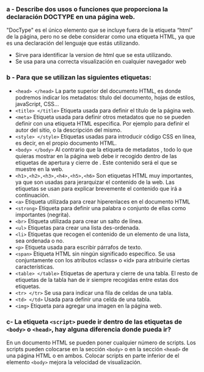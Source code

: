 ### a - Describe dos usos o funciones que proporciona la declaración DOCTYPE en una página web.
 "DocType" es el único elemento que se incluye fuera de la etiqueta “html” de la página, pero no se debe considerar como una etiqueta HTML, ya que es una declaración del lenguaje que estás utilizando.
- Sirve para identificar la version de html que se esta utilizando.
- Se usa para una correcta visualización en cualquier navegador web

### b - Para que se utilizan las siguientes etiquetas:
- ``<head> </head>`` La parte superior del documento HTML, es donde podremos indicar los metadatos: título del documento, hojas de estilos, javaScript, CSS…
- ``<title> </title>`` Etiqueta usada para definir el título de la página web.
- ``<meta>`` Etiqueta usada para definir otros metadatos que no se pueden definir con una etiqueta HTML especifica. Por ejemplo para definir el autor del sitio, o la descripción del mismo.
- ``<style> </style>`` Etiquetas usadas para introducir código CSS en línea, es decir, en el propio documento HTML.
- ``<body> </body>`` Al contrario que la etiqueta de metadatos <head>, todo lo que quieras mostrar en la página web debe ir recogido dentro de las etiquetas de apertura y cierre de <body>. Este contenido será el que se muestre en la web.
- ``<h1>,<h2>,<h3>,<h4>,<h5>,<h6>``  Son etiquetas HTML muy importantes, ya que son usadas para jerarquizar el contenido de la web. Las etiquetas se usan para explicar brevemente el contenido que irá a continuación.
- ``<a>`` Etiqueta utilizada para crear hiperenlaces en el documento HTML
- ``<strong>``  Etiqueta para definir una palabra o conjunto de ellas como importantes (negrita).
- ``<br>`` Etiqueta utilizada para crear un salto de línea.
- ``<ul>`` Etiquetas para crear una lista des-ordenada.
- ``<li>`` Etiquetas que recogen el contenido de un elemento de una lista, sea ordenada o no.
- ``<p>``  Etiqueta usada para escribir párrafos de texto.
- ``<span>`` Etiqueta HTML sin ningún significado específico. Se usa conjuntamente con los atributos «class» o «id» para atribuirle ciertas características.
- ``<table> </table>`` Etiquetas de apertura y cierre de una tabla. El resto de etiquetas de la tabla han de ir siempre recogidas entre estas dos etiquetas.
- ``<tr> </tr>`` Se usa para indicar una fila de celdas de una tabla.
- ``<td> </td>`` Usada para definir una celda de una tabla.
- ``<img>`` Etiqueta para agregar una imagen en la página web.

### c- La etiqueta ``<script>`` puede ir dentro de las etiquetas de ``<body>`` o ``<head>``, hay alguna diferencia donde pueda ir?

En un documento HTML se pueden poner cualquier número de scripts. Los scripts pueden colocarse en la sección ``<body>`` o en la sección ``<head>`` de una página HTML o en ambos.
Colocar scripts en parte inferior de el elemento ``<body>`` mejora la velocidad de visualización.
